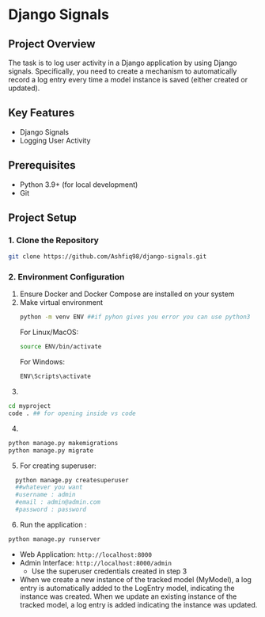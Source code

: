 # Django Signals
## Project Overview

The task is to log user activity in a Django application by using Django signals. Specifically, you need to create a mechanism to automatically record a log entry every time a model instance is saved (either created or updated).

## Key Features

 - Django Signals 
 - Logging User Activity

## Prerequisites
- Python 3.9+ (for local development)
- Git


## Project Setup

### 1. Clone the Repository

```bash
git clone https://github.com/Ashfiq98/django-signals.git
```
### 2. Environment Configuration

1. Ensure Docker and Docker Compose are installed on your system
2. Make virtual environment
   ```bash
   python -m venv ENV ##if pyhon gives you error you can use python3
   ```
   For Linux/MacOS:
   ```bash
   source ENV/bin/activate
   ```
   For Windows:
   ```bash
   ENV\Scripts\activate
   ```
3. 
```bash
cd myproject
code . ## for opening inside vs code
```
4. 
```bash
python manage.py makemigrations
python manage.py migrate
```
5. For creating superuser:
```bash
  python manage.py createsuperuser
  ##whatever you want
  #username : admin
  #email : admin@admin.com
  #password : password
```
6. Run the application :
```bash
python manage.py runserver
```
- Web Application: `http://localhost:8000`
- Admin Interface: `http://localhost:8000/admin`
  - Use the superuser credentials created in step 3
- When we create a new instance of the tracked model (MyModel), a log     
  entry is automatically added to the LogEntry model, indicating the instance was created. 
  When we update an existing instance of the tracked model, a log entry is added indicating the instance was updated. 
